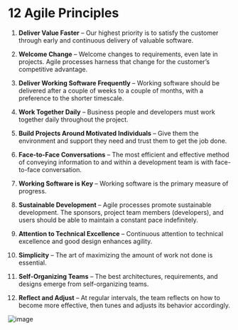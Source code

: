 # 12 Agile Principles

1. **Deliver Value Faster** – Our highest priority is to satisfy the customer through early and continuous delivery of valuable software.

2. **Welcome Change** – Welcome changes to requirements, even late in projects. Agile processes harness that change for the customer’s competitive advantage.

3. **Deliver Working Software Frequently** – Working software should be delivered after a couple of weeks to a couple of months, with a preference to the shorter timescale.

4. **Work Together Daily** – Business people and developers must work together daily throughout the project.

5. **Build Projects Around Motivated Individuals** – Give them the environment and support they need and trust them to get the job done.

6. **Face-to-Face Conversations** – The most efficient and effective method of conveying information to and within a development team is with face-to-face conversation.

7. **Working Software is Key** – Working software is the primary measure of progress.

8. **Sustainable Development** – Agile processes promote sustainable development. The sponsors, project team members (developers), and users should be able to maintain a constant pace indefinitely.

9. **Attention to Technical Excellence** – Continuous attention to technical excellence and good design enhances agility.

10. **Simplicity** – The art of maximizing the amount of work not done is essential.

11. **Self-Organizing Teams** – The best architectures, requirements, and designs emerge from self-organizing teams.

12. **Reflect and Adjust** – At regular intervals, the team reflects on how to become more effective, then tunes and adjusts its behavior accordingly.


![image](https://github.com/Anandini18/Notes/assets/88365547/c5aafe9c-ea0c-4e48-943e-d6d93bf88f31)

